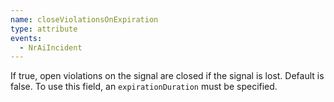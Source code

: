 ```yaml
---
name: closeViolationsOnExpiration
type: attribute
events:
  - NrAiIncident
---
```


If true, open violations on the signal are closed if the signal is lost. Default is false. To use this field, an `expirationDuration` must be specified.